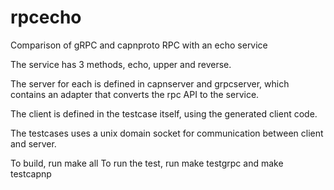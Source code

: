 # rpcecho
Comparison of gRPC and capnproto RPC with an echo service

The service has 3 methods, echo, upper and reverse. 

The server for each is defined in capnserver and grpcserver, which contains an adapter that converts the rpc API to the service. 

The client is defined in the testcase itself, using the generated client code.

The testcases uses a unix domain socket for communication between client and server.

To build, run make all
To run the test, run make testgrpc and make testcapnp
